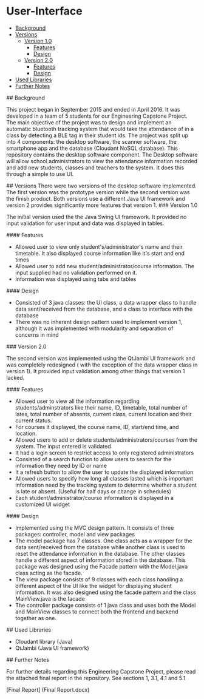 # User-Interface

* [Background](#headers) <br/>
* [Versions](#v) <br/>
  * [Version 1.0](#v1) <br/>
    * [Features](#of) <br/>
    * [Design](#od) <br/>
  * [Version 2.0](#v2) <br/>
    * [Features](#tf) <br/>
    * [Design](#td) <br/>
* [Used Libraries](#ul) <br/>
* [Further Notes](#fn) <br/>

<a name="headers"/>
## Background

This project began in September 2015 and ended in April 2016. It was developed in a team of 5 students for our Engineering Capstone Project. The main objective of the project was to design and implement an automatic bluetooth tracking system that would take the attendance of in a class by detecting a BLE tag in their student ids. The project was split up into 4 components: the desktop software, the scanner software, the smartphone app and the database (Cloudant NoSQL database). This repository contains the desktop software component. The Desktop software will allow school administrators to view the attendance information recorded and add new students, classes and teachers to the system. It does this through a simple to use UI.

<a name="v"/>
## Versions
There were two versions of the desktop software implemented. The first version was the prototype version while the second version was the finish product. Both versions use a different Java UI framework and version 2 provides significantly more features that version 1.

<a name="v1"/>
### Version 1.0

The initial version used the the Java Swing UI framework. It provided no input validation for user input and data was displayed in tables. 

<a name="of"/>
#### Features

* Allowed user to view only student's/administrator's name and their timetable. It also displayed course information like it's start and end times
* Allowed user to add new student/administrator/course information. The input supplied had no validation performed on it.
* Information was displayed using tabs and tables

<a name="od"/>
#### Design

* Consisted of 3 java classes: the UI class, a data wrapper class to handle data sent/received from the database, and a class to interface with the database
* There was no inherent design pattern used to implement version 1, although it was implemented with modularity and separation of concerns in mind

<a name="v2"/>
### Version 2.0

The second version was implemented using the QtJambi UI framework and was completely redesigned ( with the exception of the data wrapper class in version 1). It provided input validation among other things that version 1 lacked.

<a name="tf"/>
#### Features

* Allowed user to view all the information regarding students/adminstrators like their name, ID, timetable, total number of lates, total number of absents, current class, current location and their current status.
* For courses it displayed, the course name, ID, start/end time, and location.
* Allowed users to add or delete students/administrators/courses from the system. The input entered is validated
* It had a login screen to restrict access to only registered administrators
* Consisted of a search function to allow users to search for the information they need by ID or name
* It a refresh button to allow the user to update the displayed information
* Allowed users to specify how long all classes lasted which is important information need by the tracking system to determine whether a student is late or absent. (Useful for half days or change in schedules)
* Each student/administrator/course information is displayed in a customized UI widget

<a name="td"/>
#### Design

* Implemented using the MVC design pattern. It consists of three packages: controller, model and view packages
* The model package has 7 classes. One class acts as a wrapper for the data sent/received from the database while another class is used to reset the attendance information in the database. The other classes handle a different aspect of information stored in the database. This package was designed using the Facade pattern with the Model.java class acting as the facade.
* The view package consists of 9 classes with each class handling a different aspect of the UI like the widget for displaying student information. It was also designed using the facade pattern and the class MainView.java is the facade
* The controller package consists of 1 java class and uses both the Model and MainView classes to connect both the frontend and backend together as one.

<a name="ul"/>
## Used Libraries

* Cloudant library (Java)
* QtJambi (Java UI framework)

<a name="fn"/>
## Further Notes

For further details regarding this Engineering Capstone Project, please read the attached final report in the repository. See sections 1, 3.1, 4.1 and 5.1

[Final Report] (Final Report.docx)
